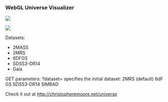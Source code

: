 ### WebGL Universe Visualizer

![](https://cdn.rawgit.com/thenumbernine/universe/master/images/screenshot.jpg)

![](https://cdn.rawgit.com/thenumbernine/universe/master/images/screenshot-sdss3-dr12.jpg)

Datasets:
- 2MASS
- 2MRS
- 6DFGS
- SDSS3-DR14
- Gaia

GET parameters:
	?dataset= specifies the initial dataset:
		2MRS		(default)
		6dF GS
		SDSS3-DR14
		SIMBAD 

Check it out at http://christopheremoore.net/universe
